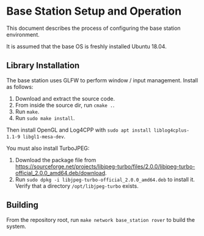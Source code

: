 # Base Station Setup and Operation

This document describes the process of configuring the base station environment.

It is assumed that the base OS is freshly installed Ubuntu 18.04.

## Library Installation

The base station uses GLFW to perform window / input management. Install as follows:

1. Download and extract the source code.
2. From inside the source dir, run `cmake .`.
3. Run `make`.
4. Run `sudo make install`.

Then install OpenGL and Log4CPP with `sudo apt install liblog4cplus-1.1-9 libgl1-mesa-dev`.

You must also install TurboJPEG:
1. Download the package file from https://sourceforge.net/projects/libjpeg-turbo/files/2.0.0/libjpeg-turbo-official_2.0.0_amd64.deb/download.
2. Run `sudo dpkg -i libjpeg-turbo-official_2.0.0_amd64.deb` to install it. Verify that a directory `/opt/libjpeg-turbo` exists.

## Building

From the repository root, run `make network base_station rover` to build the system.
